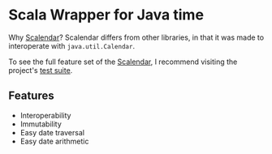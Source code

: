 # Scala Wrapper for Java time

Why [Scalendar]? Scalendar differs from other libraries, in
that it was made to interoperate with `java.util.Calendar`.


To see the full feature set of the [Scalendar], I recommend visiting
the project's [test suite].

## Features

  * Interoperability
  * Immutability
  * Easy date traversal
  * Easy date arithmetic

[test suite]: https://github.com/philcali/scalendar/blob/master/src/test/scala/calendar.scala 
[Scalendar]: https://github.com/philcali/scalendar
